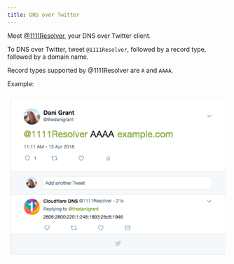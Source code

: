 ```yaml
---
title: DNS over Twitter
---
```


Meet [@1111Resolver](https://twitter.com/1111Resolver), your DNS over Twitter client.

To DNS over Twitter, tweet `@1111Resolver`, followed by a record type, followed by a domain name.

Record types supported by @1111Resolver are `A` and `AAAA`.

Example:

![AAAA](../static/dns-twitter.png)
